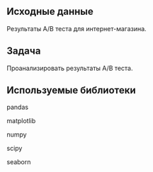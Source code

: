 ## Исходные данные

Результаты A/B теста для интернет-магазина.

## Задача

Проанализировать результаты А/В теста.

## Используемые библиотеки

pandas

matplotlib

numpy

scipy

seaborn